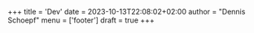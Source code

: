 +++
title = 'Dev'
date = 2023-10-13T22:08:02+02:00
author = "Dennis Schoepf"
menu = ['footer']
draft = true
+++
